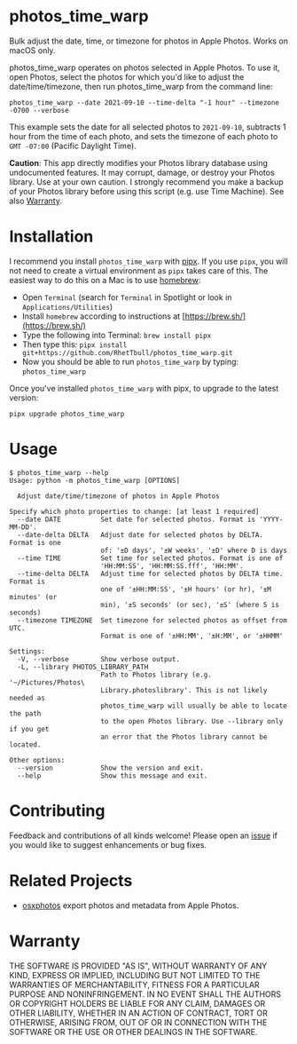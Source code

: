 # photos_time_warp 

Bulk adjust the date, time, or timezone for photos in Apple Photos. Works on macOS only.

photos_time_warp operates on photos selected in Apple Photos.  To use it, open Photos, select the photos for which you'd like to adjust the date/time/timezone, then run photos_time_warp from the command line:

`photos_time_warp --date 2021-09-10 --time-delta "-1 hour" --timezone -0700 --verbose`

This example sets the date for all selected photos to `2021-09-10`, subtracts 1 hour from the time of each photo, and sets the timezone of each photo to `GMT -07:00` (Pacific Daylight Time).

**Caution**: This app directly modifies your Photos library database using undocumented features.  It may corrupt, damage, or destroy your Photos library.  Use at your own caution.  I strongly recommend you make a backup of your Photos library before using this script (e.g. use Time Machine).  See also [Warranty](#Warranty). 

# Installation
I recommend you install `photos_time_warp` with [pipx](https://github.com/pipxproject/pipx). If you use `pipx`, you will not need to create a virtual environment as `pipx` takes care of this. The easiest way to do this on a Mac is to use [homebrew](https://brew.sh/):

- Open `Terminal` (search for `Terminal` in Spotlight or look in `Applications/Utilities`)
- Install `homebrew` according to instructions at [https://brew.sh/](https://brew.sh/)
- Type the following into Terminal: `brew install pipx`
- Then type this: `pipx install git+https://github.com/RhetTbull/photos_time_warp.git`
- Now you should be able to run `photos_time_warp` by typing: `photos_time_warp`

Once you've installed `photos_time_warp` with pipx, to upgrade to the latest version:

    pipx upgrade photos_time_warp


# Usage
```
$ photos_time_warp --help
Usage: python -m photos_time_warp [OPTIONS]

  Adjust date/time/timezone of photos in Apple Photos

Specify which photo properties to change: [at least 1 required]
  --date DATE          Set date for selected photos. Format is 'YYYY-MM-DD'.
  --date-delta DELTA   Adjust date for selected photos by DELTA. Format is one
                       of: '±D days', '±W weeks', '±D' where D is days
  --time TIME          Set time for selected photos. Format is one of
                       'HH:MM:SS', 'HH:MM:SS.fff', 'HH:MM'.
  --time-delta DELTA   Adjust time for selected photos by DELTA time. Format is
                       one of '±HH:MM:SS', '±H hours' (or hr), '±M minutes' (or
                       min), '±S seconds' (or sec), '±S' (where S is seconds)
  --timezone TIMEZONE  Set timezone for selected photos as offset from UTC.
                       Format is one of '±HH:MM', '±H:MM', or '±HHMM'

Settings:
  -V, --verbose        Show verbose output.
  -L, --library PHOTOS_LIBRARY_PATH
                       Path to Photos library (e.g. '~/Pictures/Photos\
                       Library.photoslibrary'. This is not likely needed as
                       photos_time_warp will usually be able to locate the path
                       to the open Photos library. Use --library only if you get
                       an error that the Photos library cannot be located.

Other options:
  --version            Show the version and exit.
  --help               Show this message and exit.
```

# Contributing

Feedback and contributions of all kinds welcome!  Please open an [issue](https://github.com/RhetTbull/exif2findertags/issues) if you would like to suggest enhancements or bug fixes.

# Related Projects

- [osxphotos](https://github.com/RhetTbull/osxphotos) export photos and metadata from Apple Photos.

# Warranty 

THE SOFTWARE IS PROVIDED "AS IS", WITHOUT WARRANTY OF ANY KIND, EXPRESS OR
IMPLIED, INCLUDING BUT NOT LIMITED TO THE WARRANTIES OF MERCHANTABILITY,
FITNESS FOR A PARTICULAR PURPOSE AND NONINFRINGEMENT. IN NO EVENT SHALL THE
AUTHORS OR COPYRIGHT HOLDERS BE LIABLE FOR ANY CLAIM, DAMAGES OR OTHER
LIABILITY, WHETHER IN AN ACTION OF CONTRACT, TORT OR OTHERWISE, ARISING FROM,
OUT OF OR IN CONNECTION WITH THE SOFTWARE OR THE USE OR OTHER DEALINGS IN THE
SOFTWARE.
